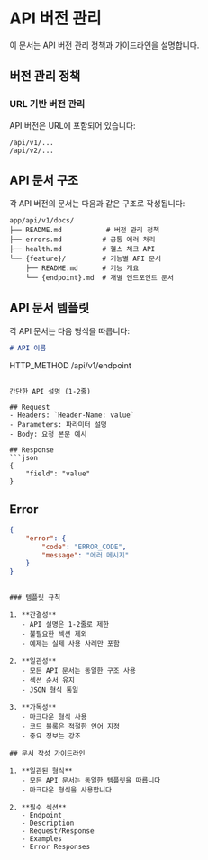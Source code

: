 # API 버전 관리

이 문서는 API 버전 관리 정책과 가이드라인을 설명합니다.

## 버전 관리 정책

### URL 기반 버전 관리

API 버전은 URL에 포함되어 있습니다:

```
/api/v1/...
/api/v2/...
```

## API 문서 구조

각 API 버전의 문서는 다음과 같은 구조로 작성됩니다:

```
app/api/v1/docs/
├── README.md           # 버전 관리 정책
├── errors.md          # 공통 에러 처리
├── health.md          # 헬스 체크 API
└── {feature}/         # 기능별 API 문서
    ├── README.md      # 기능 개요
    └── {endpoint}.md  # 개별 엔드포인트 문서
```

## API 문서 템플릿

각 API 문서는 다음 형식을 따릅니다:

```markdown
# API 이름

```
HTTP_METHOD /api/v1/endpoint
```

간단한 API 설명 (1-2줄)

## Request
- Headers: `Header-Name: value`
- Parameters: 파라미터 설명
- Body: 요청 본문 예시

## Response
```json
{
    "field": "value"
}
```

## Error
```json
{
    "error": {
        "code": "ERROR_CODE",
        "message": "에러 메시지"
    }
}
```
```

### 템플릿 규칙

1. **간결성**
   - API 설명은 1-2줄로 제한
   - 불필요한 섹션 제외
   - 예제는 실제 사용 사례만 포함

2. **일관성**
   - 모든 API 문서는 동일한 구조 사용
   - 섹션 순서 유지
   - JSON 형식 통일

3. **가독성**
   - 마크다운 형식 사용
   - 코드 블록은 적절한 언어 지정
   - 중요 정보는 강조

## 문서 작성 가이드라인

1. **일관된 형식**
   - 모든 API 문서는 동일한 템플릿을 따릅니다
   - 마크다운 형식을 사용합니다

2. **필수 섹션**
   - Endpoint
   - Description
   - Request/Response
   - Examples
   - Error Responses 